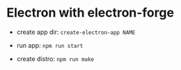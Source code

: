 # Electron with electron-forge

- create app dir: `create-electron-app NAME`

- run app: `npm run start` 


- create distro: `npm run make` 

